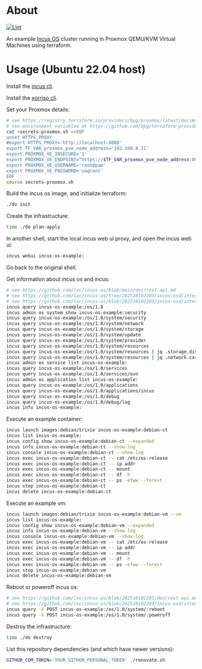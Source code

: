 # About

[![Lint](https://github.com/rgl/terraform-proxmox-incus-os/actions/workflows/lint.yml/badge.svg)](https://github.com/rgl/terraform-proxmox-incus-os/actions/workflows/lint.yml)

An example [Incus OS](https://github.com/lxc/incus-os) cluster running in Proxmox QEMU/KVM Virtual Machines using terraform.

# Usage (Ubuntu 22.04 host)

Install the [incus cli](https://github.com/lxc/incus/releases).

Install the [xorriso cli](https://packages.ubuntu.com/jammy/xorriso).

Set your Proxmox details:

```bash
# see https://registry.terraform.io/providers/bpg/proxmox/latest/docs#argument-reference
# see environment variables at https://github.com/bpg/terraform-provider-proxmox/blob/v0.84.1/proxmoxtf/provider/provider.go#L52-L61
cat >secrets-proxmox.sh <<EOF
unset HTTPS_PROXY
#export HTTPS_PROXY='http://localhost:8080'
export TF_VAR_proxmox_pve_node_address='192.168.8.21'
export PROXMOX_VE_INSECURE='1'
export PROXMOX_VE_ENDPOINT="https://$TF_VAR_proxmox_pve_node_address:8006"
export PROXMOX_VE_USERNAME='root@pam'
export PROXMOX_VE_PASSWORD='vagrant'
EOF
source secrets-proxmox.sh
```

Build the incus os image, and initialize terraform:

```bash
./do init
```

Create the infrastructure:

```bash
time ./do plan-apply
```

In another shell, start the local incus web ui proxy, and open the incus web ui:

```bash
incus webui incus-os-example:
```

Go back to the original shell.

Get information about incus os and incus:

```bash
# see https://github.com/lxc/incus-os/blob/main/doc/rest-api.md
# see https://github.com/lxc/incus-os/tree/202510102203/incus-osd/internal/rest
# see https://github.com/lxc/incus-os/blob/202510102203/incus-osd/internal/rest/server.go
incus query incus-os-example:/os/1.0
incus admin os system show incus-os-example:security
incus query incus-os-example:/os/1.0/system/security
incus query incus-os-example:/os/1.0/system/network
incus query incus-os-example:/os/1.0/system/storage
incus query incus-os-example:/os/1.0/system/update
incus query incus-os-example:/os/1.0/system/provider
incus query incus-os-example:/os/1.0/system/resources
incus query incus-os-example:/os/1.0/system/resources | jq .storage.disks
incus query incus-os-example:/os/1.0/system/resources | jq .network.cards
incus admin os service list incus-os-example:
incus query incus-os-example:/os/1.0/services
incus query incus-os-example:/os/1.0/services/ovn
incus admin os application list incus-os-example:
incus query incus-os-example:/os/1.0/applications
incus query incus-os-example:/os/1.0/applications/incus
incus query incus-os-example:/os/1.0/debug
incus query incus-os-example:/os/1.0/debug/log
incus info incus-os-example:
```

Execute an example container:

```bash
incus launch images:debian/trixie incus-os-example:debian-ct
incus list incus-os-example:
incus config show incus-os-example:debian-ct --expanded
incus info incus-os-example:debian-ct --show-log
incus console incus-os-example:debian-ct --show-log
incus exec incus-os-example:debian-ct -- cat /etc/os-release
incus exec incus-os-example:debian-ct -- ip addr
incus exec incus-os-example:debian-ct -- mount
incus exec incus-os-example:debian-ct -- df -h
incus exec incus-os-example:debian-ct -- ps -efww --forest
incus stop incus-os-example:debian-ct
incus delete incus-os-example:debian-ct
```

Execute an example vm:

```bash
incus launch images:debian/trixie incus-os-example:debian-vm --vm
incus list incus-os-example:
incus config show incus-os-example:debian-vm --expanded
incus info incus-os-example:debian-vm --show-log
incus console incus-os-example:debian-vm --show-log
incus exec incus-os-example:debian-vm -- cat /etc/os-release
incus exec incus-os-example:debian-vm -- ip addr
incus exec incus-os-example:debian-vm -- mount
incus exec incus-os-example:debian-vm -- df -h
incus exec incus-os-example:debian-vm -- ps -efww --forest
incus stop incus-os-example:debian-vm
incus delete incus-os-example:debian-vm
```

Reboot or poweroff incus os:

```bash
# see https://github.com/lxc/incus-os/blob/202510102203/doc/rest-api.md
# see https://github.com/lxc/incus-os/blob/202510102203/incus-osd/internal/rest/api_system.go
incus query -X POST incus-os-example:/os/1.0/system/:reboot
incus query -X POST incus-os-example:/os/1.0/system/:poweroff
```

Destroy the infrastructure:

```bash
time ./do destroy
```

List this repository dependencies (and which have newer versions):

```bash
GITHUB_COM_TOKEN='YOUR_GITHUB_PERSONAL_TOKEN' ./renovate.sh
```
